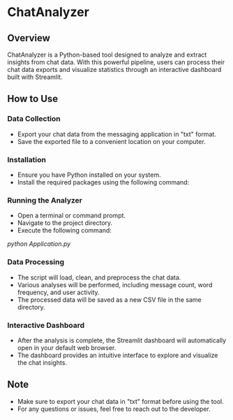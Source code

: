 # ChatAnalyzer

## Overview
ChatAnalyzer is a Python-based tool designed to analyze and extract insights from chat data. With this powerful pipeline, users can process their chat data exports and visualize statistics through an interactive dashboard built with Streamlit.

## How to Use

### Data Collection
- Export your chat data from the messaging application in "txt" format.
- Save the exported file to a convenient location on your computer.

### Installation
- Ensure you have Python installed on your system.
- Install the required packages using the following command:


### Running the Analyzer
- Open a terminal or command prompt.
- Navigate to the project directory.
- Execute the following command:

*python Application.py*
### Data Processing


- The script will load, clean, and preprocess the chat data.
- Various analyses will be performed, including message count, word frequency, and user activity.
- The processed data will be saved as a new CSV file in the same directory.

### Interactive Dashboard
- After the analysis is complete, the Streamlit dashboard will automatically open in your default web browser.
- The dashboard provides an intuitive interface to explore and visualize the chat insights.

## Note
- Make sure to export your chat data in "txt" format before using the tool.
- For any questions or issues, feel free to reach out to the developer.


